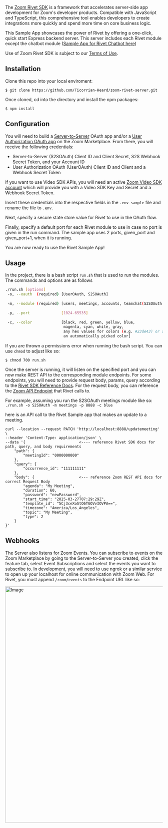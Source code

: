 The [Zoom Rivet SDK](https://developers.zoom.us/docs/rivet/javascript/) is a framework that accelerates server-side app development for Zoom's developer products. 
Compatible with JavaScript and TypeScript, this comprehensive tool enables developers to create integrations more quickly and spend more time on core business logic.

This Sample App showcases the power of Rivet by offering a one-click, quick start Express backend server. This server includes each Rivet module except the chatbot module ([Sample App for Rivet Chatbot here](https://github.com/zoom/rivet-javascript-sample))

Use of Zoom Rivet SDK is subject to our [Terms of Use](https://www.zoom.com/en/trust/terms/).

## Installation

Clone this repo into your local enviroment:
```
$ git clone https://github.com/Ticorrian-Heard/zoom-rivet-server.git
```

Once cloned, cd into the directory and install the npm packages: 
```
$ npm install
```

## Configuration
You will need to build a [Server-to-Server](https://developers.zoom.us/docs/internal-apps/create/) OAuth app and/or a [User Authorization OAuth app](https://developers.zoom.us/docs/integrations/create/) on the Zoom Marketplace. From there, you will receive the following credentials:
- Server-to-Server (S2SOAuth) Client ID and Client Secret, S2S Webhook Secret Token, and your Account ID
- User Authorization OAuth (UserOAuth) Client ID and Client and a Webhook Secret Token

If you want to use Video SDK APIs, you will need an active [Zoom Video SDK account](https://developers.zoom.us/docs/video-sdk/get-credentials/) which will provide you with a Video SDK Key and Secret and a Webhook Secret Token.

Insert these credentials into the respective fields in the `.env-sample` file and rename the file to `.env`.

Next, specify a secure state store value for Rivet to use in the OAuth flow.

Finally, specify a default port for each Rivet module to use in case no port is given in the run command. The sample app uses 2 ports, given_port and given_port+1, when it is running.

You are now ready to use the Rivet Sample App!

## Usage

In the project, there is a bash script `run.sh` that is used to run the modules. The commands and options are as follows
```bash
./run.sh [options]
 -o, --oauth  (required) [UserOAuth, S2SOAuth]
 
 -m, --module (required) [users, meetings, accounts, teamchat(S2SOAuth only), phone, videosdk_api(S2SOAuth only)]
 
 -p, --port              [1024-65535]
 
 -c, --color             [black, red, green, yellow, blue,
                          magenta, cyan, white, gray,
                          any hex values for colors (e.g. #23de43) or auto for
                          an automatically picked color]
```

If you are thrown a permissions error when running the bash script. You can use `chmod` to adjust like so:
```
$ chmod 700 run.sh
```

Once the server is running, it will listen on the specified port and you can now make REST API to the corresponding module endpoints. 
For some endpoints, you will need to provide request body, params, query according to the [Rivet SDK Reference Docs](https://zoom.github.io/rivet-javascript/modules.html). For the request body, you can reference the [Zoom API Endpoint](https://developers.zoom.us/docs/api/) that Rivet calls to. 

For example, assuming you run the S2SOAuth meetings module like so: `./run.sh -o S2SOAuth -m meetings -p 8888 -c blue`

here is an API call to the Rivet Sample app that makes an update to a meeting. 

```
curl --location --request PATCH 'http://localhost:8888/updatemeeting' \
--header 'Content-Type: application/json' \
--data '{                        <---- reference Rivet SDK docs for path, query, and body requirements
    "path": {
        "meetingId": "0000000000"
    },
    "query": {
        "occurrence_id": "111111111"
    },
    "body": {                    <--- reference Zoom REST API docs for correct Request Body
        "agenda": "My Meeting", 
        "duration": 60,
        "password": "newPassword",
        "start_time": "2025-03-27T07:29:29Z",
        "template_id": "5Cj3ceXoStO6TGOVvIOVPA==",
        "timezone": "America/Los_Angeles",
        "topic": "My Meeting",
        "type": 2
    }
}'
```

## Webhooks
The Server also listens for Zoom Events. You can subscribe to events on the Zoom Marketplace by going to the Server-to-Server you created, click the feature tab, select Event Subscriptions and select the events you want to subscribe to. In development, you will need to use ngrok or a similar service to open up your localhost for online communication with Zoom Web. For Rivet, you must append `/zoom/events` to the Endpoint URL like so:

<img width="755" alt="Image" src="https://github.com/user-attachments/assets/37d4ff2a-5c39-41da-a7a4-36eb0086f93c" />
